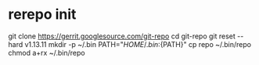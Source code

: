 # rerepo init

git clone https://gerrit.googlesource.com/git-repo
cd git-repo
git reset --hard v1.13.11
mkdir -p ~/.bin
PATH="${HOME}/.bin:${PATH}"
cp repo ~/.bin/repo
chmod a+rx ~/.bin/repo
